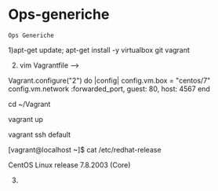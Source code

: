 # Ops-generiche
```
Ops Generiche
```

1)apt-get update; apt-get install -y virtualbox git vagrant

2) vim Vagrantfile --> 

Vagrant.configure("2") do |config|
  config.vm.box = "centos/7"
  config.vm.network :forwarded_port, guest: 80, host: 4567
end

cd ~/Vagrant

vagrant up

vagrant ssh default

[vagrant@localhost ~]$ cat /etc/redhat-release 

CentOS Linux release 7.8.2003 (Core)

3) 
